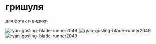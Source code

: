 # гришуля
для фотак и видики

![ryan-gosling-blade-runner2049](https://github.com/GreaterBerg/GrishkaBlog/assets/125074932/9216bafa-f9fd-4310-82e9-5f0ffcb733f8) ![ryan-gosling-blade-runner2049](https://github.com/GreaterBerg/GrishkaBlog/assets/125074932/3f868241-4876-4285-8f4c-9a928ad91408) ![ryan-gosling-blade-runner2049](https://github.com/GreaterBerg/GrishkaBlog/assets/125074932/166817ba-580e-44d0-a2cd-9afda41fed66)


